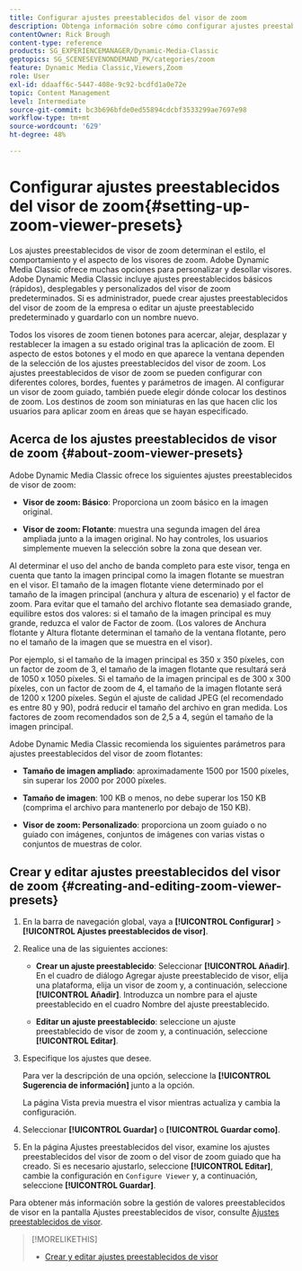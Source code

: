 ```yaml
---
title: Configurar ajustes preestablecidos del visor de zoom
description: Obtenga información sobre cómo configurar ajustes preestablecidos del visor de zoom en Adobe Dynamic Media Classic.
contentOwner: Rick Brough
content-type: reference
products: SG_EXPERIENCEMANAGER/Dynamic-Media-Classic
geptopics: SG_SCENESEVENONDEMAND_PK/categories/zoom
feature: Dynamic Media Classic,Viewers,Zoom
role: User
exl-id: ddaaff6c-5447-408e-9c92-bcdfd1a0e72e
topic: Content Management
level: Intermediate
source-git-commit: bc3b696bfde0ed55894cdcbf3533299ae7697e98
workflow-type: tm+mt
source-wordcount: '629'
ht-degree: 48%

---
```


# Configurar ajustes preestablecidos del visor de zoom{#setting-up-zoom-viewer-presets}

Los ajustes preestablecidos de visor de zoom determinan el estilo, el comportamiento y el aspecto de los visores de zoom. Adobe Dynamic Media Classic ofrece muchas opciones para personalizar y desollar visores. Adobe Dynamic Media Classic incluye ajustes preestablecidos básicos (rápidos), desplegables y personalizados del visor de zoom predeterminados. Si es administrador, puede crear ajustes preestablecidos del visor de zoom de la empresa o editar un ajuste preestablecido predeterminado y guardarlo con un nombre nuevo.

Todos los visores de zoom tienen botones para acercar, alejar, desplazar y restablecer la imagen a su estado original tras la aplicación de zoom. El aspecto de estos botones y el modo en que aparece la ventana dependen de la selección de los ajustes preestablecidos del visor de zoom. Los ajustes preestablecidos de visor de zoom se pueden configurar con diferentes colores, bordes, fuentes y parámetros de imagen. Al configurar un visor de zoom guiado, también puede elegir dónde colocar los destinos de zoom. Los destinos de zoom son miniaturas en las que hacen clic los usuarios para aplicar zoom en áreas que se hayan especificado.

## Acerca de los ajustes preestablecidos de visor de zoom {#about-zoom-viewer-presets}

Adobe Dynamic Media Classic ofrece los siguientes ajustes preestablecidos de visor de zoom:

* **Visor de zoom: Básico**: Proporciona un zoom básico en la imagen original.

* **Visor de zoom: Flotante**: muestra una segunda imagen del área ampliada junto a la imagen original. No hay controles, los usuarios simplemente mueven la selección sobre la zona que desean ver.

Al determinar el uso del ancho de banda completo para este visor, tenga en cuenta que tanto la imagen principal como la imagen flotante se muestran en el visor. El tamaño de la imagen flotante viene determinado por el tamaño de la imagen principal (anchura y altura de escenario) y el factor de zoom. Para evitar que el tamaño del archivo flotante sea demasiado grande, equilibre estos dos valores: si el tamaño de la imagen principal es muy grande, reduzca el valor de Factor de zoom. (Los valores de Anchura flotante y Altura flotante determinan el tamaño de la ventana flotante, pero no el tamaño de la imagen que se muestra en el visor).

Por ejemplo, si el tamaño de la imagen principal es 350 x 350 píxeles, con un factor de zoom de 3, el tamaño de la imagen flotante que resultará será de 1050 x 1050 píxeles. Si el tamaño de la imagen principal es de 300 x 300 píxeles, con un factor de zoom de 4, el tamaño de la imagen flotante será de 1200 x 1200 píxeles. Según el ajuste de calidad JPEG (el recomendado es entre 80 y 90), podrá reducir el tamaño del archivo en gran medida. Los factores de zoom recomendados son de 2,5 a 4, según el tamaño de la imagen principal.

Adobe Dynamic Media Classic recomienda los siguientes parámetros para ajustes preestablecidos del visor de zoom flotantes:

* **Tamaño de imagen ampliado**: aproximadamente 1500 por 1500 píxeles, sin superar los 2000 por 2000 píxeles.

* **Tamaño de imagen**: 100 KB o menos, no debe superar los 150 KB (comprima el archivo para mantenerlo por debajo de 150 KB).

* **Visor de zoom: Personalizado**: proporciona un zoom guiado o no guiado con imágenes, conjuntos de imágenes con varias vistas o conjuntos de muestras de color.

## Crear y editar ajustes preestablecidos del visor de zoom {#creating-and-editing-zoom-viewer-presets}

1. En la barra de navegación global, vaya a **[!UICONTROL Configurar]** > **[!UICONTROL Ajustes preestablecidos de visor]**.
1. Realice una de las siguientes acciones:

   * **Crear un ajuste preestablecido**: Seleccionar **[!UICONTROL Añadir]**. En el cuadro de diálogo Agregar ajuste preestablecido de visor, elija una plataforma, elija un visor de zoom y, a continuación, seleccione **[!UICONTROL Añadir]**. Introduzca un nombre para el ajuste preestablecido en el cuadro Nombre del ajuste preestablecido.

   * **Editar un ajuste preestablecido**: seleccione un ajuste preestablecido de visor de zoom y, a continuación, seleccione **[!UICONTROL Editar]**.

1. Especifique los ajustes que desee.

   Para ver la descripción de una opción, seleccione la **[!UICONTROL Sugerencia de información]** junto a la opción.

   La página Vista previa muestra el visor mientras actualiza y cambia la configuración.

1. Seleccionar **[!UICONTROL Guardar]** o **[!UICONTROL Guardar como]**.
1. En la página Ajustes preestablecidos del visor, examine los ajustes preestablecidos del visor de zoom o del visor de zoom guiado que ha creado. Si es necesario ajustarlo, seleccione **[!UICONTROL Editar]**, cambie la configuración en `Configure Viewer` y, a continuación, seleccione **[!UICONTROL Guardar]**.

Para obtener más información sobre la gestión de valores preestablecidos de visor en la pantalla Ajustes preestablecidos de visor, consulte [Ajustes preestablecidos de visor](application-setup.md#viewer_presets).

>[!MORELIKETHIS]
>
>* [Crear y editar ajustes preestablecidos de visor](application-setup.md#adding_and_editing_viewer_presets)
